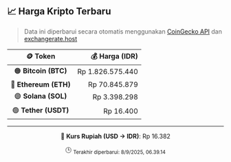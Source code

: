 

<!-- HARGA_KRIPTO -->
## 📈 Harga Kripto Terbaru

> Data ini diperbarui secara otomatis menggunakan [CoinGecko API](https://www.coingecko.com/) dan [exchangerate.host](https://exchangerate.host/)

<div align="center">

| 🪙 Token | 💰 Harga (IDR) |
|:------:|---------------:|
| 🟠 **Bitcoin (BTC)**   | Rp 1.826.575.440 |
| 🔵 **Ethereum (ETH)**  | Rp 70.845.879 |
| 🟣 **Solana (SOL)**    | Rp 3.398.298 |
| 🟢 **Tether (USDT)**   | Rp 16.400 |

---

💱 **Kurs Rupiah (USD → IDR)**: Rp 16.382

🕒 <sub>Terakhir diperbarui: 8/9/2025, 06.39.14</sub>

</div>
<!-- /HARGA_KRIPTO -->